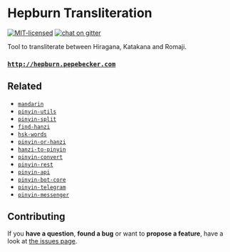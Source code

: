 # Hepburn Transliteration

[![MIT-licensed](https://img.shields.io/github/license/pepebecker/hepburn.svg)](https://opensource.org/licenses/MIT)
[![chat on gitter](https://badges.gitter.im/pepebecker.svg)](https://gitter.im/pepebecker)

Tool to transliterate between Hiragana, Katakana and Romaji.

### [`http://hepburn.pepebecker.com`](http://hepburn.pepebecker.com)

## Related

- [`mandarin`](https://github.com/pepebecker/mandarin)
- [`pinyin-utils`](https://github.com/pepebecker/pinyin-utils)
- [`pinyin-split`](https://github.com/pepebecker/pinyin-split)
- [`find-hanzi`](https://github.com/pepebecker/find-hanzi)
- [`hsk-words`](https://github.com/pepebecker/hsk-words)
- [`pinyin-or-hanzi`](https://github.com/pepebecker/pinyin-or-hanzi)
- [`hanzi-to-pinyin`](https://github.com/pepebecker/hanzi-to-pinyin)
- [`pinyin-convert`](https://github.com/pepebecker/pinyin-convert)
- [`pinyin-rest`](https://github.com/pepebecker/pinyin-rest)
- [`pinyin-api`](https://github.com/pepebecker/pinyin-api)
- [`pinyin-bot-core`](https://github.com/pepebecker/pinyin-bot-core)
- [`pinyin-telegram`](https://github.com/pepebecker/pinyin-telegram)
- [`pinyin-messenger`](https://github.com/pepebecker/pinyin-messenger)

## Contributing

If you **have a question**, **found a bug** or want to **propose a feature**, have a look at [the issues page](https://github.com/pepebecker/hepburn/issues).
